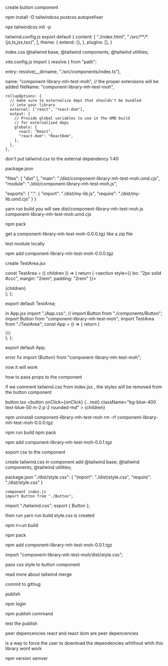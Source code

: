create button component

<!-- import React from "react";

const Button = (props) => {
  return <div>Hello</div>;
};

export default Button; -->

npm install -D tailwindcss postcss autoprefixer

npx tailwindcss init -p

tailwind.config.js
export default {
  content: [
    "./index.html",
    "./src/**/*.{js,ts,jsx,tsx}",
  ],
  theme: {
    extend: {},
  },
  plugins: [],
}

index.css
@tailwind base;
@tailwind components;
@tailwind utilities;

vite.config.js
import { resolve } from "path";

 entry: resolve(__dirname, "./src/components/index.ts"),   

  name: "component-library-mh-test-moh",
      // the proper extensions will be added
      fileName: "component-library-mh-test-moh",



    rollupOptions: {
      // make sure to externalize deps that shouldn't be bundled
      // into your library
      external: ["react", "react-dom"],
      output: {
        // Provide global variables to use in the UMD build
        // for externalized deps
        globals: {
          react: "React",
          "react-dom": "ReactDom",
        },
      },
    },    

don't put tailwind.css to the external dependency
1:40

package.json

 "files": [
    "dist"
  ],
  "main": "./dist/component-library-mh-test-moh.umd.cjs",
  "module": "./dist/component-library-mh-test-moh.js",

  "exports": {
    ".": {
      "import": "./dist/my-lib.js",
      "require": "./dist/my-lib.umd.cjs"
    }
  }


  yarn run  build
  you will see dist/component-library-mh-test-moh.js
  component-library-mh-test-moh.umd.cjs

  npm pack

  get a component-library-mh-test-moh-0.0.0.tgz like a zip file

  test module locally

  npm add component-library-mh-test-moh-0.0.0.tgz

  create TestArea.jsx

  const TestArea = ({ children }) => {
  return (
    <section style={{ bo: "2px solid #ccc", margin: "2rem", padding: "2rem" }}>
      <div>{children}</div>
    </section>
  );
};

export default TestArea;

in App.jsx
import "./App.css";
// import Button from "./components/Button";
import Button from "component-library-mh-test-moh";
import TestArea from "./TestArea";
const App = () => {
  return (
    <main>
      <section>
        <Button />
      </section>
      <TestArea>
        <Button />
      </TestArea>
    </main>
  );
};

export default App;


error 
fix
import {Button} from "component-library-mh-test-moh";


now it will work 

how to pass props to the component 


if we comment tailwind.css from index.jsx , 
the styles will be removed from the button component 

button.tsx
 <button
      onClick={onClick}
      {...rest}
      className="bg-blue-400 text-blue-50 m-2 p-2 rounded-md"
    >
      {children}
  </button>


npm uninstall component-library-mh-test-moh
rm -rf component-library-mh-test-moh-0.0.0.tgz

npm run build
npm pack

npm add component-library-mh-test-moh-0.0.1.tgz


export css to the component

create tailwind.css in component
 add @tailwind base;
@tailwind components;
@tailwind utilities;

package.json
 "./dist/style.css": {
      "import": "./dist/style.css",
      "require": "./dist/style.css"
    }

    component index.js
    import Button from "./Button";
import "./tailwind.css";
export { Button };

then run yarn run build 
style.css is created

npm ri=un build 

npm pack 

npm add component-library-mh-test-moh-0.0.1.tgz

 import "component-library-mh-test-moh/dist/style.css";


 pass css style to button component

 read more about tailwind merge

commit to githug

publish

npm login

npm publish command


test the publish

peer depencencies
 react and react dom are peer depencencies

is a way to force the user to download the dependencies whithout
whih this library wont work 

npm version 
semver 










